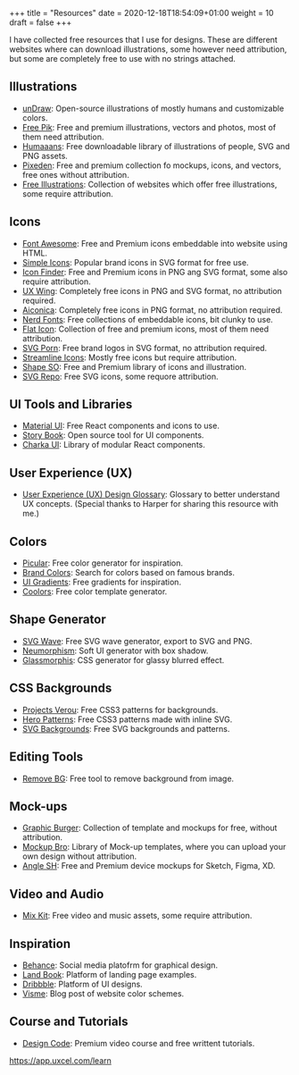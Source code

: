 +++
title = "Resources"
date = 2020-12-18T18:54:09+01:00
weight = 10
draft = false
+++

I have collected free resources that I use for designs. These are different websites where can download illustrations, some however need attribution, but some are completely free to use with no strings attached.

## Illustrations

- [unDraw](https://undraw.co/): Open-source illustrations of mostly humans and customizable colors.
- [Free Pik](https://www.freepik.com/): Free and premium illustrations, vectors and photos, most of them need attribution.
- [Humaaans](https://www.humaaans.com): Free downloadable library of illustrations of people, SVG and PNG assets.
- [Pixeden](https://www.pixeden.com/): Free and premium collection fo mockups, icons, and vectors, free ones without attribution.
- [Free Illustrations](https://freeillustrations.xyz/): Collection of websites which offer free illustrations, some require attribution.

## Icons

- [Font Awesome](https://fontawesome.com/): Free and Premium icons embeddable into website using HTML.
- [Simple Icons](https://simpleicons.org/): Popular brand icons in SVG format for free use.
- [Icon Finder](https://www.iconfinder.com/): Free and Premium icons in PNG ang SVG format, some also require attribution.
- [UX Wing](https://uxwing.com/): Completely free icons in PNG and SVG format, no attribution required.
- [Aiconica](https://aiconica.net/):  Completely free icons in PNG format, no attribution required.
- [Nerd Fonts](https://www.nerdfonts.com/): Free collections of embeddable icons, bit clunky to use.
- [Flat Icon](https://www.flaticon.com/): Collection of free and premium icons, most of them need attribution.
- [SVG Porn](https://svgporn.com/): Free brand logos in SVG format, no attribution required.
- [Streamline Icons](https://www.streamlineicons.com/?utm_source=twitter&utm_medium=cpc&utm_campaign=Streamline%20Icons): Mostly free icons but require attribution. 
- [Shape SO](https://shape.so/): Free and Premium library of icons and illustration.
- [SVG Repo](https://www.svgrepo.com/): Free SVG icons, some requore attribution.

## UI Tools and Libraries

- [Material UI](https://material-ui.com/): Free React components and icons to use.
- [Story Book](https://storybook.js.org/): Open source tool for UI components.
- [Charka UI](https://chakra-ui.com/): Library of modular React components.

##  User Experience (UX)

- [User Experience (UX) Design Glossary](https://www.qualtrics.com/blog/ux-design-glossary/): Glossary to better understand UX concepts. (Special thanks to Harper for sharing this resource with me.)

## Colors

- [Picular](https://picular.co/): Free color generator for inspiration.
- [Brand Colors](http://brandcolors.net): Search for colors based on famous brands.
- [UI Gradients](https://uigradients.com/): Free gradients for inspiration.
- [Coolors](https://coolors.co/): Free color template generator.

## Shape Generator

- [SVG Wave](https://svgwave.in): Free SVG wave generator, export to SVG and PNG.
- [Neumorphism](https://neumorphism.io/): Soft UI generator with box shadow.
- [Glassmorphis](https://glassmorphism.com/): CSS generator for glassy blurred effect.

## CSS Backgrounds

- [Projects Verou](https://projects.verou.me/css3patterns/): Free CSS3 patterns for backgrounds.
- [Hero Patterns](https://www.heropatterns.com/): Free CSS3 patterns made with inline SVG.
- [SVG Backgrounds](https://www.svgbackgrounds.com/): Free SVG backgrounds and patterns.

## Editing Tools

- [Remove BG](https://www.remove.bg/): Free tool to remove background from image.

## Mock-ups

- [Graphic Burger](https://graphicburger.com/): Collection of template and mockups for free, without attribution.
- [Mockup Bro](https://mockupbro.com/): Library of Mock-up templates, where you can upload your own design without attribution.
- [Angle SH](https://angle.sh/): Free and Premium device mockups for Sketch, Figma, XD.

## Video and Audio

- [Mix Kit](https://mixkit.co/): Free video and music assets, some require attribution.

## Inspiration

- [Behance](https://www.behance.net/): Social media platofrm for graphical design.
- [Land Book](https://land-book.com/): Platform of landing page examples.
- [Dribbble](https://dribbble.com/): Platform of UI designs.
- [Visme](https://visme.co/blog/website-color-schemes/): Blog post of website color schemes.

## Course and Tutorials

- [Design Code](https://designcode.io/): Premium video course and free writtent tutorials.

https://app.uxcel.com/learn
